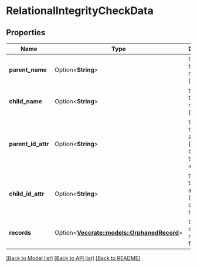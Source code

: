 # RelationalIntegrityCheckData

## Properties

Name | Type | Description | Notes
------------ | ------------- | ------------- | -------------
**parent_name** | Option<**String**> | the name of the parent relation (table). | [optional]
**child_name** | Option<**String**> | the name of the child relation (table). | [optional]
**parent_id_attr** | Option<**String**> | the name of the attribute (column) containing the parent id. | [optional]
**child_id_attr** | Option<**String**> | the name of the attribute (column) containing the child id. | [optional]
**records** | Option<[**Vec<crate::models::OrphanedRecord>**](OrphanedRecord.md)> | the list of orphaned records found. | [optional]

[[Back to Model list]](../README.md#documentation-for-models) [[Back to API list]](../README.md#documentation-for-api-endpoints) [[Back to README]](../README.md)


